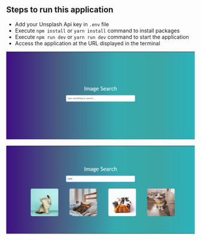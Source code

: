 ## Steps to run this application

- Add your Unsplash Api key in `.env` file
- Execute `npm install` or `yarn install` command to install packages
- Execute `npm run dev` or `yarn run dev` command to start the application
- Access the application at the URL displayed in the terminal

![Screenshot 1](screenshot1.png)

![Screenshot 2](screenshot2.png)